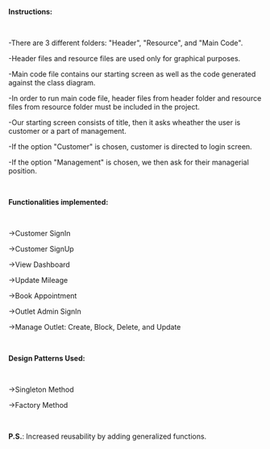 **Instructions:**

 <br />

-There are 3 different folders: "Header", "Resource", and "Main Code".

-Header files and resource files are used only for graphical purposes.

-Main code file contains our starting screen as well as the code generated against the class diagram.

-In order to run main code file, header files from header folder and resource files from resource folder must be included in the project.

-Our starting screen consists of title, then it asks wheather the user is customer or a part of management.

-If the option "Customer" is chosen, customer is directed to login screen.

-If the option "Management" is chosen, we then ask for their managerial position.

<br />

**Functionalities implemented:**

<br />

->Customer SignIn

->Customer SignUp

->View Dashboard

->Update Mileage

->Book Appointment

->Outlet Admin SignIn

->Manage Outlet: Create, Block, Delete, and Update

<br />

**Design Patterns Used:**

<br />

->Singleton Method

->Factory Method

<br />

**P.S.**: Increased reusability by adding generalized functions.